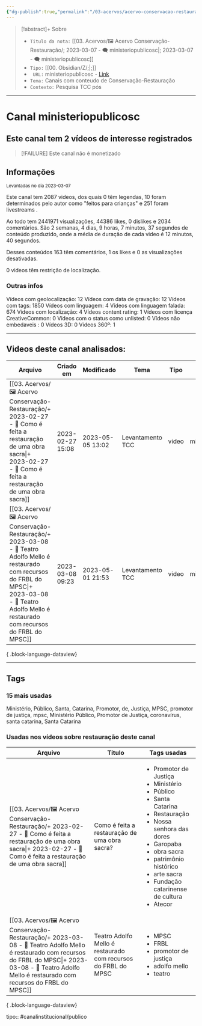 ```yaml
---
{"dg-publish":true,"permalink":"/03-acervos/acervo-conservacao-restauracao/2023-03-07-ministeriopublicosc/","tags":["🖼️/🗨️"],"created":"2023-03-07 20:56","updated":"2023-05-01 21:20"}
---
```


>[!abstract]+ Sobre
>- `Titulo da nota:`  [[03. Acervos/🖼️ Acervo Conservação-Restauração/; 2023-03-07 - 🗨️ ministeriopublicosc\|; 2023-03-07 - 🗨️ ministeriopublicosc]]
>- `Tipo:`  [[00. Obsidian/Z/;\|;]]
>- ` URL:`  ministeriopublicosc - [Link](http://www.youtube.com/@ministeriopublicosc)
>- `Tema:`  Canais com conteudo de Conservação-Restauração
>- ` Contexto: ` Pesquisa TCC pós
***

# Canal ministeriopublicosc
## Este canal tem 2 vídeos de interesse registrados
>[!FAILURE] Este canal não é monetizado

## Informações
<small> Levantadas no dia 2023-03-07 </small>


Este canal tem 2087 videos, dos quais 0 têm legendas, 10 foram determinados pelo autor como "feitos para crianças" e 251 foram livestreams .

Ao todo tem 2441971 visualizações, 44386 likes, 0 dislikes e 2034 comentários.
São 2 semanas, 4 dias, 9 horas, 7 minutos, 37 segundos de conteúdo produzido, onde a média de duração de cada video é 12 minutos, 40 segundos.

Desses conteúdos 163 têm comentários, 1 os likes e 0 as visualizações desativadas.

0 videos têm restrição de localização.

### Outras infos

Vídeos com geolocalização: 12
Vídeos com data de gravação: 12
Vídeos com tags: 1850
Vídeos com linguagem: 4
Vídeos com linguagem falada: 674
Vídeos com localização: 4
Vídeos content rating: 1
Vídeos com licença CreativeCommon: 0
Vídeos com o status como unlisted: 0
Vídeos não embedaveis : 0
Vídeos 3D: 0
Videos 360º: 1

***
## Videos deste canal analisados:
| Arquivo                                                                                                                                                                                                                        | Criado em        | Modificado       | Tema             | Tipo  | Canal               |
| ------------------------------------------------------------------------------------------------------------------------------------------------------------------------------------------------------------------------------ | ---------------- | ---------------- | ---------------- | ----- | ------------------- |
| [[03. Acervos/🖼️ Acervo Conservação-Restauração/+ 2023-02-27   -  🎥️ Como é feita a restauração de uma obra sacra\|+ 2023-02-27   -  🎥️ Como é feita a restauração de uma obra sacra]]                                   | 2023-02-27 15:08 | 2023-05-05 13:02 | Levantamento TCC | video | ministeriopublicosc |
| [[03. Acervos/🖼️ Acervo Conservação-Restauração/+ 2023-03-08   -  🎥️ Teatro Adolfo Mello é restaurado com recursos do FRBL do MPSC\|+ 2023-03-08   -  🎥️ Teatro Adolfo Mello é restaurado com recursos do FRBL do MPSC]] | 2023-03-08 09:23 | 2023-05-01 21:53 | Levantamento TCC | video | ministeriopublicosc |

{ .block-language-dataview}
***

## Tags
### 15 mais usadas

Ministério, Público, Santa, Catarina, Promotor, de, Justiça, MPSC, promotor de justiça, mpsc, Ministério Público, Promotor de Justiça, coronavírus, santa catarina, Santa Catarina
### Usadas nos vídeos sobre restauração deste canal
| Arquivo                                                                                                                                                                                                                        | Titulo                                                        | Tags usadas                                                                                                                                                                                                                                                                                    |
| ------------------------------------------------------------------------------------------------------------------------------------------------------------------------------------------------------------------------------ | ------------------------------------------------------------- | ---------------------------------------------------------------------------------------------------------------------------------------------------------------------------------------------------------------------------------------------------------------------------------------------- |
| [[03. Acervos/🖼️ Acervo Conservação-Restauração/+ 2023-02-27   -  🎥️ Como é feita a restauração de uma obra sacra\|+ 2023-02-27   -  🎥️ Como é feita a restauração de uma obra sacra]]                                   | Como é feita a restauração de uma obra sacra?                 | <ul><li>Promotor de Justiça</li><li>Ministério</li><li>Público</li><li>Santa Catarina</li><li>Restauração</li><li>Nossa senhora das dores</li><li>Garopaba</li><li>obra sacra</li><li>patrimônio histórico</li><li>arte sacra</li><li>Fundação catarinense de cultura</li><li>Atecor</li></ul> |
| [[03. Acervos/🖼️ Acervo Conservação-Restauração/+ 2023-03-08   -  🎥️ Teatro Adolfo Mello é restaurado com recursos do FRBL do MPSC\|+ 2023-03-08   -  🎥️ Teatro Adolfo Mello é restaurado com recursos do FRBL do MPSC]] | Teatro Adolfo Mello é restaurado com recursos do FRBL do MPSC | <ul><li>MPSC</li><li>FRBL</li><li>promotor de justiça</li><li>adolfo mello</li><li>teatro</li></ul>                                                                                                                                                                                            |

{ .block-language-dataview}


tipo:: #canalinstitucional/publico